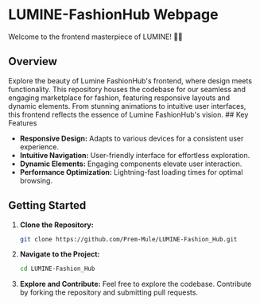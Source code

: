 # LUMINE-FashionHub Webpage

Welcome to the frontend masterpiece of LUMINE! 🚀🌐

## Overview

Explore the beauty of Lumine FashionHub's frontend, where design meets functionality. This repository houses the codebase for our seamless and engaging marketplace for fashion, featuring responsive layouts and dynamic elements. From stunning animations to intuitive user interfaces, this frontend reflects the essence of Lumine FashionHub's vision. ## Key Features

- **Responsive Design:** Adapts to various devices for a consistent user experience.
- **Intuitive Navigation:** User-friendly interface for effortless exploration.
- **Dynamic Elements:** Engaging components elevate user interaction.
- **Performance Optimization:** Lightning-fast loading times for optimal browsing.

## Getting Started

1. **Clone the Repository:**
   ```bash
   git clone https://github.com/Prem-Mule/LUMINE-Fashion_Hub.git
2. **Navigate to the Project:**
    ```bash
    cd LUMINE-Fashion_Hub
3. **Explore and Contribute:**
Feel free to explore the codebase.
Contribute by forking the repository and submitting pull requests.
